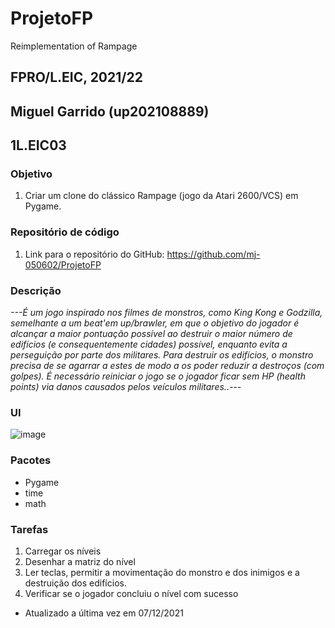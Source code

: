 # ProjetoFP
Reimplementation of  Rampage
## FPRO/L.EIC, 2021/22
## Miguel Garrido (up202108889)
## 1L.EIC03

### Objetivo

1. Criar um clone do clássico Rampage (jogo da Atari 2600/VCS) em Pygame.

### Repositório de código

1) Link para o repositório do GitHub: https://github.com/mj-050602/ProjetoFP

### Descrição

*---É um jogo inspirado nos filmes de monstros, como King Kong e Godzilla, semelhante a um beat'em up/brawler, em que o objetivo do jogador é alcançar a maior pontuação possível ao destruir o maior número de edifícios (e consequentemente cidades) possível, enquanto evita a perseguição por parte dos militares. Para destruir os edifícios, o monstro precisa de se agarrar a estes de modo a os poder reduzir a destroços (com golpes).
É necessário reiniciar o jogo se o jogador ficar sem HP (health points) via danos causados pelos veículos militares..---*

### UI

![image](https://user-images.githubusercontent.com/93833262/145986189-a680b18f-1784-41e6-9777-5ef8f3553d39.png)

### Pacotes

- Pygame
- time
- math

### Tarefas

1. Carregar os níveis
2. Desenhar a matriz do nível
3. Ler teclas, permitir a movimentação do monstro e dos inimigos e a destruição dos edifícios.
4. Verificar se o jogador concluiu o nível com sucesso

- Atualizado a última vez em 07/12/2021
